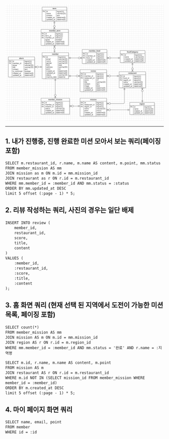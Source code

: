 ![erd.png](erd.png)

<hr>

## 1. 내가 진행중, 진행 완료한 미션 모아서 보는 쿼리(페이징 포함)
```mysql-sql
SELECT m.restaurant_id, r.name, m.name AS content, m.point, mm.status
FROM member_mission AS mm
JOIN mission as m ON m.id = mm.mission_id
JOIN restaurant as r ON r.id = m.restaurant_id
WHERE mm.member_id = :member_id AND mm.status = :status
ORDER BY mm.updated_at DESC
limit 5 offset (:page - 1) * 5;
```

## 2. 리뷰 작성하는 쿼리, 사진의 경우는 일단 배제
```mysql-sql
INSERT INTO review (
	member_id,
	restaurant_id,
	score,
	title,
	content
)
VALUES (
	:member_id,
	:restaurant_id,
	:score,
	:title,
	:content
);
```

## 3. 홈 화면 쿼리 (현재 선택 된 지역에서 도전이 가능한 미션 목록, 페이징 포함)
```mysql-sql
SELECT count(*)
FROM member_mission AS mm
JOIN mission AS m ON m.id = mm.mission_id
JOIN region AS r ON r.id = m.region_id
WHERE mm.member_id = :member_id AND mm.status = '완료' AND r.name = :지역명
```

```mysql-sql
SELECT m.id, r.name, m.name AS content, m.point
FROM mission AS m
JOIN restaurant AS r ON r.id = m.restaurant_id
WHERE m.id NOT IN (SELECT mission_id FROM member_mission WHERE member_id = :member_id)
ORDER BY m.created_at DESC
limit 5 offset (:page - 1) * 5;
```

## 4. 마이 페이지 화면 쿼리
```mysql-sql
SELECT name, email, point
FROM member
WHERE id = :id
```